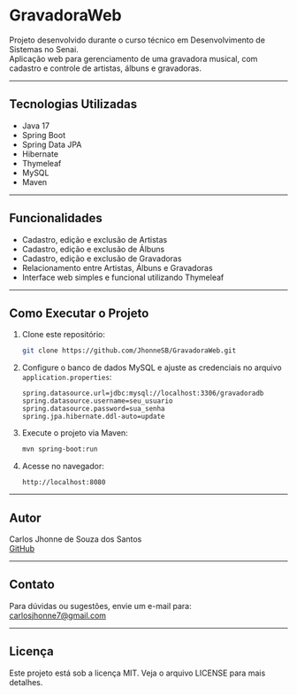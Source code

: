 
# GravadoraWeb

Projeto desenvolvido durante o curso técnico em Desenvolvimento de Sistemas no Senai.  
Aplicação web para gerenciamento de uma gravadora musical, com cadastro e controle de artistas, álbuns e gravadoras.

---

## Tecnologias Utilizadas

- Java 17
- Spring Boot
- Spring Data JPA
- Hibernate
- Thymeleaf
- MySQL
- Maven

---

## Funcionalidades

- Cadastro, edição e exclusão de Artistas
- Cadastro, edição e exclusão de Álbuns
- Cadastro, edição e exclusão de Gravadoras
- Relacionamento entre Artistas, Álbuns e Gravadoras
- Interface web simples e funcional utilizando Thymeleaf

---

## Como Executar o Projeto

1. Clone este repositório:
   ```bash
   git clone https://github.com/JhonneSB/GravadoraWeb.git
   ```

2. Configure o banco de dados MySQL e ajuste as credenciais no arquivo `application.properties`:
   ```properties
   spring.datasource.url=jdbc:mysql://localhost:3306/gravadoradb
   spring.datasource.username=seu_usuario
   spring.datasource.password=sua_senha
   spring.jpa.hibernate.ddl-auto=update
   ```

3. Execute o projeto via Maven:
   ```bash
   mvn spring-boot:run
   ```

4. Acesse no navegador:
   ```
   http://localhost:8080
   ```

---

## Autor

Carlos Jhonne de Souza dos Santos  
[GitHub](https://github.com/JhonneSB)  

---

## Contato

Para dúvidas ou sugestões, envie um e-mail para: carlosjhonne7@gmail.com

---

## Licença

Este projeto está sob a licença MIT. Veja o arquivo LICENSE para mais detalhes.
